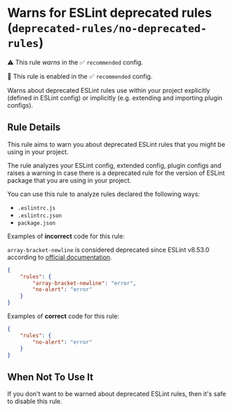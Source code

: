 # Warns for ESLint deprecated rules (`deprecated-rules/no-deprecated-rules`)

⚠️ This rule _warns_ in the ✅ `recommended` config.

<!-- end auto-generated rule header -->

💼 This rule is enabled in the ✅ `recommended` config.

Warns about deprecated ESLint rules use within your project explicitly (defined in ESLint config) or implicitly (e.g. extending and importing plugin configs).

## Rule Details

This rule aims to warn you about deprecated ESLint rules that you might be using in your project.

The rule analyzes your ESLint config, extended config, plugin configs and raises a warning in case there is a deprecated rule for the version of ESLint package that you are using in your project.

You can use this rule to analyze rules declared the following ways:

- `.eslintrc.js`
- `.eslintrc.json`
- `package.json`

Examples of **incorrect** code for this rule:

`array-bracket-newline` is considered deprecated since ESLint v8.53.0 according to [official documentation](https://eslint.org/docs/latest/rules/array-bracket-newline).

```json
{
    "rules": {
        "array-bracket-newline": "error",
        "no-alert": "error"
    }
}
```

Examples of **correct** code for this rule:

```json
{
    "rules": {
        "no-alert": "error"
    }
}
```

## When Not To Use It

If you don't want to be warned about deprecated ESLint rules, then it's safe to disable this rule.
